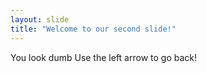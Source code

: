 ```yaml
---
layout: slide
title: "Welcome to our second slide!"
---
```

You look dumb
Use the left arrow to go back!
